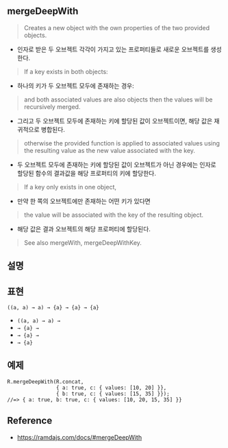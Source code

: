 ## mergeDeepWith
> Creates a new object with the own properties of the two provided objects.
- 인자로 받은 두 오브젝트 각각이 가지고 있는 프로퍼티들로 새로운 오브젝트를 생성한다.
> If a key exists in both objects:
- 하나의 키가 두 오브젝트 모두에 존재하는 경우:
> and both associated values are also objects then the values will be recursively merged.
- 그리고 두 오브젝트 모두에 존재하는 키에 할당된 값이 오브젝트이면, 해당 값은 재귀적으로 병합된다.
> otherwise the provided function is applied to associated values using the resulting value as the new value associated with the key.
- 두 오브젝트 모두에 존재하는 키에 할당된 값이 오브젝트가 아닌 경우에는 인자로 할당된 함수의 결과값을 해당 프로퍼티의 키에 할당한다.
> If a key only exists in one object, 
- 만약 한 쪽의 오브젝트에만 존재하는 어떤 키가 있다면
> the value will be associated with the key of the resulting object.
- 해당 값은 결과 오브젝트의 해당 프로퍼티에 할당된다.
> See also mergeWith, mergeDeepWithKey.

## 설명

## 표현
```
((a, a) → a) → {a} → {a} → {a}
```
- `((a, a) → a) →`
- `→ {a} →`
- `→ {a} →`
- `→ {a}`

## 예제
```
R.mergeDeepWith(R.concat,
                { a: true, c: { values: [10, 20] }},
                { b: true, c: { values: [15, 35] }});
//=> { a: true, b: true, c: { values: [10, 20, 15, 35] }}
```

## Reference
- https://ramdajs.com/docs/#mergeDeepWith
